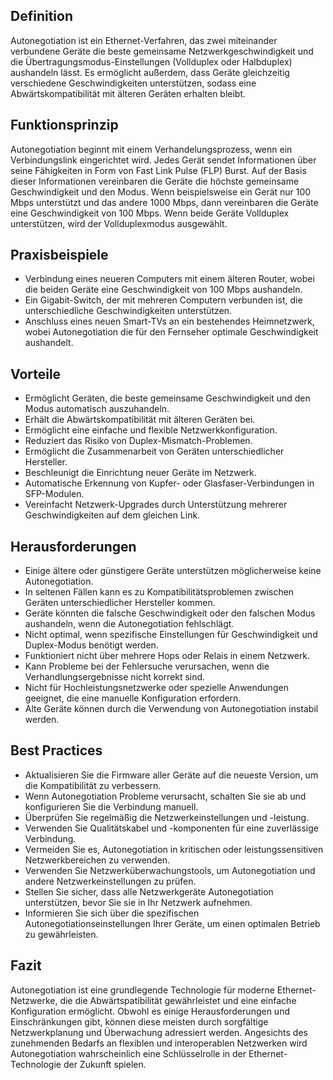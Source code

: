 
## Definition

Autonegotiation ist ein Ethernet-Verfahren, das zwei miteinander verbundene Geräte die beste gemeinsame Netzwerkgeschwindigkeit und die Übertragungsmodus-Einstellungen (Vollduplex oder Halbduplex) aushandeln lässt. Es ermöglicht außerdem, dass Geräte gleichzeitig verschiedene Geschwindigkeiten unterstützen, sodass eine Abwärtskompatibilität mit älteren Geräten erhalten bleibt.

## Funktionsprinzip

Autonegotiation beginnt mit einem Verhandelungsprozess, wenn ein Verbindungslink eingerichtet wird. Jedes Gerät sendet Informationen über seine Fähigkeiten in Form von Fast Link Pulse (FLP) Burst. Auf der Basis dieser Informationen vereinbaren die Geräte die höchste gemeinsame Geschwindigkeit und den Modus. Wenn beispielsweise ein Gerät nur 100 Mbps unterstützt und das andere 1000 Mbps, dann vereinbaren die Geräte eine Geschwindigkeit von 100 Mbps. Wenn beide Geräte Vollduplex unterstützen, wird der Vollduplexmodus ausgewählt.

## Praxisbeispiele

- Verbindung eines neueren Computers mit einem älteren Router, wobei die beiden Geräte eine Geschwindigkeit von 100 Mbps aushandeln.
- Ein Gigabit-Switch, der mit mehreren Computern verbunden ist, die unterschiedliche Geschwindigkeiten unterstützen.
- Anschluss eines neuen Smart-TVs an ein bestehendes Heimnetzwerk, wobei Autonegotiation die für den Fernseher optimale Geschwindigkeit aushandelt.

## Vorteile

- Ermöglicht Geräten, die beste gemeinsame Geschwindigkeit und den Modus automatisch auszuhandeln.
- Erhält die Abwärtskompatibilität mit älteren Geräten bei.
- Ermöglicht eine einfache und flexible Netzwerkkonfiguration.
- Reduziert das Risiko von Duplex-Mismatch-Problemen.
- Ermöglicht die Zusammenarbeit von Geräten unterschiedlicher Hersteller.
- Beschleunigt die Einrichtung neuer Geräte im Netzwerk.
- Automatische Erkennung von Kupfer- oder Glasfaser-Verbindungen in SFP-Modulen.
- Vereinfacht Netzwerk-Upgrades durch Unterstützung mehrerer Geschwindigkeiten auf dem gleichen Link.

## Herausforderungen

- Einige ältere oder günstigere Geräte unterstützen möglicherweise keine Autonegotiation.
- In seltenen Fällen kann es zu Kompatibilitätsproblemen zwischen Geräten unterschiedlicher Hersteller kommen.
- Geräte könnten die falsche Geschwindigkeit oder den falschen Modus aushandeln, wenn die Autonegotiation fehlschlägt.
- Nicht optimal, wenn spezifische Einstellungen für Geschwindigkeit und Duplex-Modus benötigt werden.
- Funktioniert nicht über mehrere Hops oder Relais in einem Netzwerk.
- Kann Probleme bei der Fehlersuche verursachen, wenn die Verhandlungsergebnisse nicht korrekt sind.
- Nicht für Hochleistungsnetzwerke oder spezielle Anwendungen geeignet, die eine manuelle Konfiguration erfordern.
- Alte Geräte können durch die Verwendung von Autonegotiation instabil werden.

## Best Practices

- Aktualisieren Sie die Firmware aller Geräte auf die neueste Version, um die Kompatibilität zu verbessern.
- Wenn Autonegotiation Probleme verursacht, schalten Sie sie ab und konfigurieren Sie die Verbindung manuell.
- Überprüfen Sie regelmäßig die Netzwerkeinstellungen und -leistung.
- Verwenden Sie Qualitätskabel und -komponenten für eine zuverlässige Verbindung.
- Vermeiden Sie es, Autonegotiation in kritischen oder leistungssensitiven Netzwerkbereichen zu verwenden.
- Verwenden Sie Netzwerküberwachungstools, um Autonegotiation und andere Netzwerkeinstellungen zu prüfen.
- Stellen Sie sicher, dass alle Netzwerkgeräte Autonegotiation unterstützen, bevor Sie sie in Ihr Netzwerk aufnehmen.
- Informieren Sie sich über die spezifischen Autonegotiationseinstellungen Ihrer Geräte, um einen optimalen Betrieb zu gewährleisten.

## Fazit

Autonegotiation ist eine grundlegende Technologie für moderne Ethernet-Netzwerke, die die Abwärtspatibilität gewährleistet und eine einfache Konfiguration ermöglicht. Obwohl es einige Herausforderungen und Einschränkungen gibt, können diese meisten durch sorgfältige Netzwerkplanung und Überwachung adressiert werden. Angesichts des zunehmenden Bedarfs an flexiblen und interoperablen Netzwerken wird Autonegotiation wahrscheinlich eine Schlüsselrolle in der Ethernet-Technologie der Zukunft spielen.